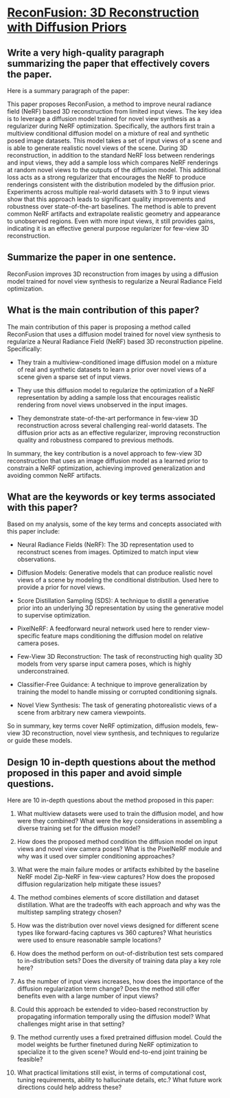 # [ReconFusion: 3D Reconstruction with Diffusion Priors](https://arxiv.org/abs/2312.02981)

## Write a very high-quality paragraph summarizing the paper that effectively covers the paper.

 Here is a summary paragraph of the paper:

This paper proposes ReconFusion, a method to improve neural radiance field (NeRF) based 3D reconstruction from limited input views. The key idea is to leverage a diffusion model trained for novel view synthesis as a regularizer during NeRF optimization. Specifically, the authors first train a multiview conditional diffusion model on a mixture of real and synthetic posed image datasets. This model takes a set of input views of a scene and is able to generate realistic novel views of the scene. During 3D reconstruction, in addition to the standard NeRF loss between renderings and input views, they add a sample loss which compares NeRF renderings at random novel views to the outputs of the diffusion model. This additional loss acts as a strong regularizer that encourages the NeRF to produce renderings consistent with the distribution modeled by the diffusion prior. Experiments across multiple real-world datasets with 3 to 9 input views show that this approach leads to significant quality improvements and robustness over state-of-the-art baselines. The method is able to prevent common NeRF artifacts and extrapolate realistic geometry and appearance to unobserved regions. Even with more input views, it still provides gains, indicating it is an effective general purpose regularizer for few-view 3D reconstruction.


## Summarize the paper in one sentence.

 ReconFusion improves 3D reconstruction from images by using a diffusion model trained for novel view synthesis to regularize a Neural Radiance Field optimization.


## What is the main contribution of this paper?

 The main contribution of this paper is proposing a method called ReconFusion that uses a diffusion model trained for novel view synthesis to regularize a Neural Radiance Field (NeRF) based 3D reconstruction pipeline. Specifically:

- They train a multiview-conditioned image diffusion model on a mixture of real and synthetic datasets to learn a prior over novel views of a scene given a sparse set of input views. 

- They use this diffusion model to regularize the optimization of a NeRF representation by adding a sample loss that encourages realistic rendering from novel views unobserved in the input images.

- They demonstrate state-of-the-art performance in few-view 3D reconstruction across several challenging real-world datasets. The diffusion prior acts as an effective regularizer, improving reconstruction quality and robustness compared to previous methods.

In summary, the key contribution is a novel approach to few-view 3D reconstruction that uses an image diffusion model as a learned prior to constrain a NeRF optimization, achieving improved generalization and avoiding common NeRF artifacts.


## What are the keywords or key terms associated with this paper?

 Based on my analysis, some of the key terms and concepts associated with this paper include:

- Neural Radiance Fields (NeRF): The 3D representation used to reconstruct scenes from images. Optimized to match input view observations.

- Diffusion Models: Generative models that can produce realistic novel views of a scene by modeling the conditional distribution. Used here to provide a prior for novel views.

- Score Distillation Sampling (SDS): A technique to distill a generative prior into an underlying 3D representation by using the generative model to supervise optimization.

- PixelNeRF: A feedforward neural network used here to render view-specific feature maps conditioning the diffusion model on relative camera poses. 

- Few-View 3D Reconstruction: The task of reconstructing high quality 3D models from very sparse input camera poses, which is highly underconstrained.

- Classifier-Free Guidance: A technique to improve generalization by training the model to handle missing or corrupted conditioning signals.

- Novel View Synthesis: The task of generating photorealistic views of a scene from arbitrary new camera viewpoints.

So in summary, key terms cover NeRF optimization, diffusion models, few-view 3D reconstruction, novel view synthesis, and techniques to regularize or guide these models.


## Design 10 in-depth questions about the method proposed in this paper and avoid simple questions.

 Here are 10 in-depth questions about the method proposed in this paper:

1. What multiview datasets were used to train the diffusion model, and how were they combined? What were the key considerations in assembling a diverse training set for the diffusion model?

2. How does the proposed method condition the diffusion model on input views and novel view camera poses? What is the PixelNeRF module and why was it used over simpler conditioning approaches? 

3. What were the main failure modes or artifacts exhibited by the baseline NeRF model Zip-NeRF in few-view captures? How does the proposed diffusion regularization help mitigate these issues?

4. The method combines elements of score distillation and dataset distillation. What are the tradeoffs with each approach and why was the multistep sampling strategy chosen?

5. How was the distribution over novel views designed for different scene types like forward-facing captures vs 360 captures? What heuristics were used to ensure reasonable sample locations?

6. How does the method perform on out-of-distribution test sets compared to in-distribution sets? Does the diversity of training data play a key role here?

7. As the number of input views increases, how does the importance of the diffusion regularization term change? Does the method still offer benefits even with a large number of input views?  

8. Could this approach be extended to video-based reconstruction by propagating information temporally using the diffusion model? What challenges might arise in that setting?

9. The method currently uses a fixed pretrained diffusion model. Could the model weights be further finetuned during NeRF optimization to specialize it to the given scene? Would end-to-end joint training be feasible?

10. What practical limitations still exist, in terms of computational cost, tuning requirements, ability to hallucinate details, etc.? What future work directions could help address these?
